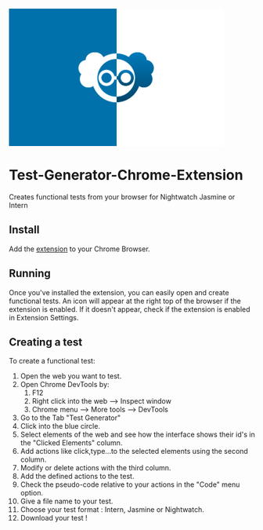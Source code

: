 ![Test Generator logo](./extensions/chrome/images/icons/440x280.jpg)


# Test-Generator-Chrome-Extension

Creates functional tests from your browser for Nightwatch Jasmine or Intern

## Install
 Add the [extension]("https://chrome.google.com/webstore/detail/test-recorder-nightwatch/kfdbnocoodopacnbliknkiakhaepcoik?hl=es") to your Chrome Browser.

 ## Running

 Once you've installed the extension, you can easily open and create functional tests.
 An icon will appear at the right top of the browser if the extension is enabled.
 If it doesn't appear, check if the extension is enabled in Extension Settings.

## Creating a test

To create a functional test:

1. Open the web you want to test.
2. Open Chrome DevTools by:
    1. F12
    2. Right click into the web --> Inspect window
    3. Chrome menu --> More tools --> DevTools
 3. Go to the Tab "Test Generator"
 4. Click into the blue circle.
 5. Select elements of the web and see how the interface shows their id's in the "Clicked Elements" column.
 6. Add actions like click,type...to the selected elements using the second column.
 7. Modify or delete actions with the third column.
 8. Add the defined actions to the test.
 9. Check the pseudo-code relative to your actions in the "Code" menu option.
 10. Give a file name to your test.
 11. Choose your test format : Intern, Jasmine or Nightwatch.
 12. Download your test ! 
 
 
